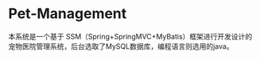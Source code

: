 # Pet-Management
本系统是一个基于 SSM（Spring+SpringMVC+MyBatis）框架进行开发设计的宠物医院管理系统，后台选取了MySQL数据库，编程语言则选用的java。
